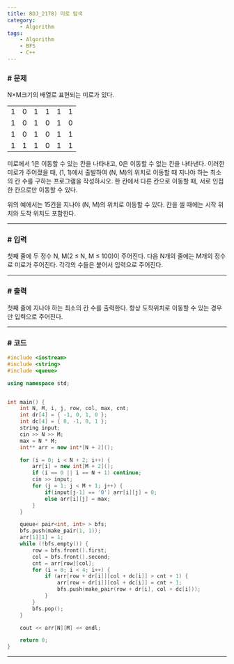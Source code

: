 ```yaml
---
title: BOJ_2178) 미로 탐색
category:
    - Algorithm
tags:
    - Algorithm
    - BFS
    - C++
---
```


### # 문제
N×M크기의 배열로 표현되는 미로가 있다.

|||||||
|---|---|---|---|---|---|
| 1	| 0	| 1	| 1	| 1	| 1 |
| 1	| 0	| 1	| 0	| 1	| 0 |
| 1	| 0	| 1	| 0	| 1	| 1 |
| 1	| 1	| 1	| 0	| 1	| 1 |

미로에서 1은 이동할 수 있는 칸을 나타내고, 0은 이동할 수 없는 칸을 나타낸다. 이러한 미로가 주어졌을 때, (1, 1)에서 출발하여 (N, M)의 위치로 이동할 때 지나야 하는 최소의 칸 수를 구하는 프로그램을 작성하시오. 한 칸에서 다른 칸으로 이동할 때, 서로 인접한 칸으로만 이동할 수 있다.

위의 예에서는 15칸을 지나야 (N, M)의 위치로 이동할 수 있다. 칸을 셀 때에는 시작 위치와 도착 위치도 포함한다.

---

### # 입력
첫째 줄에 두 정수 N, M(2 ≤ N, M ≤ 100)이 주어진다. 다음 N개의 줄에는 M개의 정수로 미로가 주어진다. 각각의 수들은 붙어서 입력으로 주어진다.

---

### # 출력
첫째 줄에 지나야 하는 최소의 칸 수를 출력한다. 항상 도착위치로 이동할 수 있는 경우만 입력으로 주어진다.

---

### # 코드
```cpp
#include <iostream>
#include <string>
#include <queue>

using namespace std;


int main() {
	int N, M, i, j, row, col, max, cnt;
	int dr[4] = { -1, 0, 1, 0 };
	int dc[4] = { 0, -1, 0, 1 };
	string input;
	cin >> N >> M;
	max = N * M;
	int** arr = new int*[N + 2]();

	for (i = 0; i < N + 2; i++) {
		arr[i] = new int[M + 2]();
		if (i == 0 || i == N + 1) continue;
		cin >> input;
		for (j = 1; j < M + 1; j++) {
			if(input[j-1] == '0') arr[i][j] = 0;
			else arr[i][j] = max;
		}
	}

	queue< pair<int, int> > bfs;
	bfs.push(make_pair(1, 1));
	arr[1][1] = 1;
	while (!bfs.empty()) {
		row = bfs.front().first;
		col = bfs.front().second;
		cnt = arr[row][col];
		for (i = 0; i < 4; i++) {
			if (arr[row + dr[i]][col + dc[i]] > cnt + 1) {
				arr[row + dr[i]][col + dc[i]] = cnt + 1;
				bfs.push(make_pair(row + dr[i], col + dc[i]));
			}
		}
		bfs.pop();
	}

	cout << arr[N][M] << endl;

	return 0;
}
```

---
